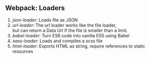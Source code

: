 <h2>Webpack: Loaders</h2>
<ol>
  <li>
    <em class="code">json-loader</em>: Loads file as JSON
  </li>
  <li>
    <em class="code">url-loader</em>: The url loader works like the file loader, <br />
but can return a Data Url if the file is smaller than a limit.
  </li>
  <li>
    <em class="code">babel-loader</em>: Turn ES6 code into vanilla ES5 using Babel
  </li>
  <li>
     <em class="code">sass-loader</em>:  Loads and compiles a scss file
  </li>
  <li>
    <em class="code">html-loader</em>: Exports HTML as string, require references to static resources
  </li>
</ol>
